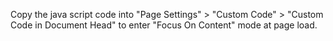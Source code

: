 Copy the java script code into "Page Settings" > "Custom Code" > "Custom Code in Document Head" to enter "Focus On Content" mode at page load.
